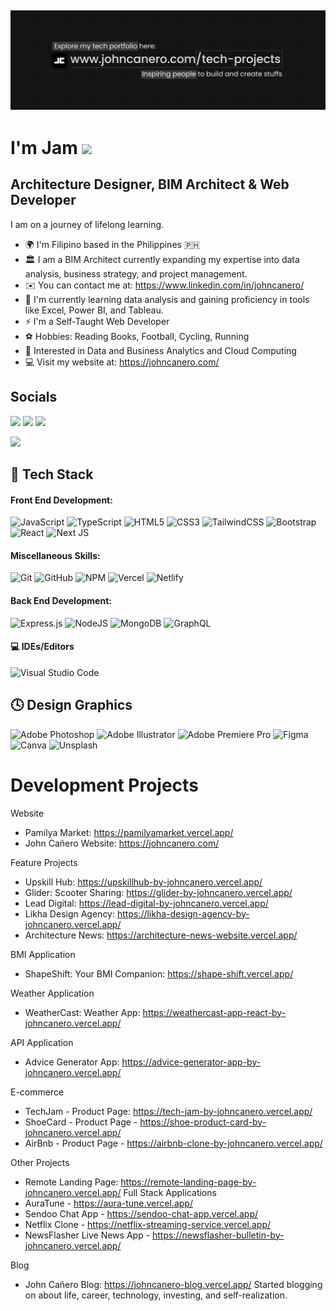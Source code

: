 [![@johncanero](https://raw.githubusercontent.com/johncanero/johncanero/main/assets/Github_ProfileHeader_JohnCanero.jpg)](https://johncanero.com/)
------------------------------------------- 

<h1 align="left">I'm Jam <img src="https://media.giphy.com/media/hvRJCLFzcasrR4ia7z/giphy.gif" width="28"></h1>

Architecture Designer, BIM Architect & Web Developer
--------------------------------------

I am on a journey of lifelong learning. 

- 🌍 I'm Filipino based in the Philippines 🇵🇭
- 🏛️ I am a BIM Architect currently expanding my expertise into data analysis, business strategy, and project management.
- ✉️ You can contact me at: https://www.linkedin.com/in/johncanero/
- 🧠 I'm currently learning data analysis and gaining proficiency in tools like Excel, Power BI, and Tableau.
- ⚡ I'm a Self-Taught Web Developer
- ⚽ Hobbies: Reading Books, Football, Cycling, Running
- 🧐 Interested in Data and Business Analytics and Cloud Computing
- 💻 Visit my website at: https://johncanero.com/

## Socials 

<a href="https://johncanero.com/"><img src="https://img.shields.io/badge/website-000000?style=for-the-badge&logo=About.me&logoColor=white"></a> <a href="https://www.linkedin.com/in/johncanero/"><img src="https://img.shields.io/badge/LinkedIn-0077B5?style=for-the-badge&logo=linkedin&logoColor=white"></a> <a href="https://instagram.com/johncanero.studio"><img src="https://img.shields.io/badge/Instagram-E4405F?style=for-the-badge&logo=instagram&logoColor=white"></a> 

<a href="mailto: johncanero.official%40gmail.com"><img src="https://img.shields.io/badge/johncanero.official%40gmail.com-D14836?style=for-the-badge&logo=gmail&logoColor=white"></a>

## 💼 Tech Stack

#### Front End Development: 
![JavaScript](https://img.shields.io/badge/javascript-%23323330.svg?style=for-the-badge&logo=javascript&logoColor=%23F7DF1E) ![TypeScript](https://img.shields.io/badge/typescript-%23007ACC.svg?style=for-the-badge&logo=typescript&logoColor=white) ![HTML5](https://img.shields.io/badge/html5-%23E34F26.svg?style=for-the-badge&logo=html5&logoColor=white) ![CSS3](https://img.shields.io/badge/css3-%231572B6.svg?style=for-the-badge&logo=css3&logoColor=white) ![TailwindCSS](https://img.shields.io/badge/tailwindcss-%2338B2AC.svg?style=for-the-badge&logo=tailwind-css&logoColor=white) ![Bootstrap](https://img.shields.io/badge/bootstrap-%23563D7C.svg?style=for-the-badge&logo=bootstrap&logoColor=white) ![React](https://img.shields.io/badge/react-%2320232a.svg?style=for-the-badge&logo=react&logoColor=%2361DAFB) ![Next JS](https://img.shields.io/badge/Next-black?style=for-the-badge&logo=next.js&logoColor=white) 

#### Miscellaneous Skills: 
![Git](https://img.shields.io/badge/git-%23F05033.svg?style=for-the-badge&logo=git&logoColor=white) ![GitHub](https://img.shields.io/badge/github-%23121011.svg?style=for-the-badge&logo=github&logoColor=white) ![NPM](https://img.shields.io/badge/NPM-%23000000.svg?style=for-the-badge&logo=npm&logoColor=white) ![Vercel](https://img.shields.io/badge/vercel-%23000000.svg?style=for-the-badge&logo=vercel&logoColor=white) ![Netlify](https://img.shields.io/badge/netlify-%23000000.svg?style=for-the-badge&logo=netlify&logoColor=#00C7B7) 

#### Back End Development: 
![Express.js](https://img.shields.io/badge/express.js-%23404d59.svg?style=for-the-badge&logo=express&logoColor=%2361DAFB) ![NodeJS](https://img.shields.io/badge/node.js-6DA55F?style=for-the-badge&logo=node.js&logoColor=white) ![MongoDB](https://img.shields.io/badge/MongoDB-%234ea94b.svg?style=for-the-badge&logo=mongodb&logoColor=white) ![GraphQL](https://img.shields.io/badge/GraphQl-E10098?style=for-the-badge&logo=graphql&logoColor=white)

#### 💻 IDEs/Editors
![Visual Studio Code](https://img.shields.io/badge/Visual%20Studio%20Code-0078d7.svg?style=for-the-badge&logo=visual-studio-code&logoColor=white) 

## 🕓 Design Graphics
![Adobe Photoshop](https://img.shields.io/badge/adobe%20photoshop-%2331A8FF.svg?style=for-the-badge&logo=adobe%20photoshop&logoColor=white) ![Adobe Illustrator](https://img.shields.io/badge/adobe%20illustrator-%23FF9A00.svg?style=for-the-badge&logo=adobe%20illustrator&logoColor=white) ![Adobe Premiere Pro](https://img.shields.io/badge/Adobe%20Premiere%20Pro-9999FF.svg?style=for-the-badge&logo=Adobe%20Premiere%20Pro&logoColor=white) ![Figma](https://img.shields.io/badge/figma-%23F24E1E.svg?style=for-the-badge&logo=figma&logoColor=white) ![Canva](https://img.shields.io/badge/Canva-%2300C4CC.svg?style=for-the-badge&logo=Canva&logoColor=white) ![Unsplash](	https://img.shields.io/badge/Unsplash-000000?style=for-the-badge&logo=Unsplash&logoColor=white)


<h1> Development Projects </h1>

Website
- Pamilya Market: https://pamilyamarket.vercel.app/
- John Cañero Website: https://johncanero.com/

Feature Projects
- Upskill Hub: https://upskillhub-by-johncanero.vercel.app/
- Glider: Scooter Sharing: https://glider-by-johncanero.vercel.app/
- Lead Digital: https://lead-digital-by-johncanero.vercel.app/
- Likha Design Agency: https://likha-design-agency-by-johncanero.vercel.app/
- Architecture News: https://architecture-news-website.vercel.app/

BMI Application
- ShapeShift: Your BMI Companion: https://shape-shift.vercel.app/

Weather Application
- WeatherCast: Weather App: https://weathercast-app-react-by-johncanero.vercel.app/

API Application
- Advice Generator App: https://advice-generator-app-by-johncanero.vercel.app/
  
E-commerce 
- TechJam - Product Page: https://tech-jam-by-johncanero.vercel.app/
- ShoeCard - Product Page - https://shoe-product-card-by-johncanero.vercel.app/
- AirBnb - Product Page - https://airbnb-clone-by-johncanero.vercel.app/

Other Projects
- Remote Landing Page: https://remote-landing-page-by-johncanero.vercel.app/
Full Stack Applications
- AuraTune - https://aura-tune.vercel.app/
- Sendoo Chat App - https://sendoo-chat-app.vercel.app/
- Netflix Clone - https://netflix-streaming-service.vercel.app/
- NewsFlasher Live News App - https://newsflasher-bulletin-by-johncanero.vercel.app/


Blog
- John Cañero Blog: https://johncanero-blog.vercel.app/
Started blogging on about life, career, technology, investing, and self-realization.

